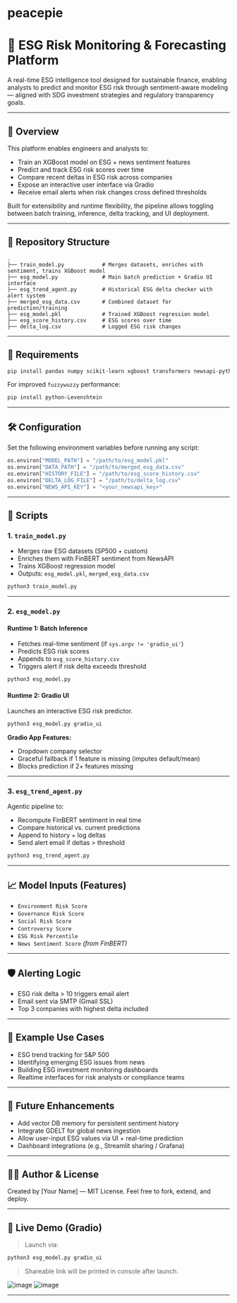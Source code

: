 # peacepie
# 📘 ESG Risk Monitoring & Forecasting Platform

A real-time ESG intelligence tool designed for sustainable finance, enabling analysts to predict and monitor ESG risk through sentiment-aware modeling — aligned with SDG investment strategies and regulatory transparency goals.


---

## 🧠 Overview

This platform enables engineers and analysts to:

* Train an XGBoost model on ESG + news sentiment features
* Predict and track ESG risk scores over time
* Compare recent deltas in ESG risk across companies
* Expose an interactive user interface via Gradio
* Receive email alerts when risk changes cross defined thresholds

Built for extensibility and runtime flexibility, the pipeline allows toggling between batch training, inference, delta tracking, and UI deployment.

---

## 📁 Repository Structure

```
.
├── train_model.py            # Merges datasets, enriches with sentiment, trains XGBoost model
├── esg_model.py              # Main batch prediction + Gradio UI interface
├── esg_trend_agent.py        # Historical ESG delta checker with alert system
├── merged_esg_data.csv       # Combined dataset for prediction/training
├── esg_model.pkl             # Trained XGBoost regression model
├── esg_score_history.csv     # ESG scores over time
├── delta_log.csv             # Logged ESG risk changes
```

---

## 🔧 Requirements

```bash
pip install pandas numpy scikit-learn xgboost transformers newsapi-python fuzzywuzzy gradio
```

For improved `fuzzywuzzy` performance:

```bash
pip install python-Levenshtein
```

---

## 🛠️ Configuration

Set the following environment variables before running any script:

```python
os.environ["MODEL_PATH"] = "/path/to/esg_model.pkl"
os.environ["DATA_PATH"] = "/path/to/merged_esg_data.csv"
os.environ["HISTORY_FILE"] = "/path/to/esg_score_history.csv"
os.environ["DELTA_LOG_FILE"] = "/path/to/delta_log.csv"
os.environ["NEWS_API_KEY"] = "<your_newsapi_key>"
```

---

## 🚀 Scripts

### 1. `train_model.py`

* Merges raw ESG datasets (SP500 + custom)
* Enriches them with FinBERT sentiment from NewsAPI
* Trains XGBoost regression model
* Outputs: `esg_model.pkl`, `merged_esg_data.csv`

```bash
python3 train_model.py
```

---

### 2. `esg_model.py`

#### Runtime 1: Batch Inference

* Fetches real-time sentiment (if `sys.argv != 'gradio_ui'`)
* Predicts ESG risk scores
* Appends to `esg_score_history.csv`
* Triggers alert if risk delta exceeds threshold

```bash
python3 esg_model.py
```

#### Runtime 2: Gradio UI

Launches an interactive ESG risk predictor.

```bash
python3 esg_model.py gradio_ui
```

**Gradio App Features:**

* Dropdown company selector
* Graceful fallback if 1 feature is missing (imputes default/mean)
* Blocks prediction if 2+ features missing

---

### 3. `esg_trend_agent.py`

Agentic pipeline to:

* Recompute FinBERT sentiment in real time
* Compare historical vs. current predictions
* Append to history + log deltas
* Send alert email if deltas > threshold

```bash
python3 esg_trend_agent.py
```

---

## 📈 Model Inputs (Features)

* `Environment Risk Score`
* `Governance Risk Score`
* `Social Risk Score`
* `Controversy Score`
* `ESG Risk Percentile`
* `News Sentiment Score` *(from FinBERT)*

---

## 🛡️ Alerting Logic

* ESG risk delta > 10 triggers email alert
* Email sent via SMTP (Gmail SSL)
* Top 3 companies with highest delta included

---

## 🧪 Example Use Cases

* ESG trend tracking for S\&P 500
* Identifying emerging ESG issues from news
* Building ESG investment monitoring dashboards
* Realtime interfaces for risk analysts or compliance teams

---

## 🧠 Future Enhancements

* Add vector DB memory for persistent sentiment history
* Integrate GDELT for global news ingestion
* Allow user-input ESG values via UI + real-time prediction
* Dashboard integrations (e.g., Streamlit sharing / Grafana)

---

## 👨‍💻 Author & License

Created by \[Your Name] — MIT License. Feel free to fork, extend, and deploy.

---

## 🔗 Live Demo (Gradio)

> Launch via:

```bash
python3 esg_model.py gradio_ui
```

> Shareable link will be printed in console after launch.

![image](https://github.com/user-attachments/assets/8fb17e3c-040b-4977-8bd5-ece34f003937)
![image](https://github.com/user-attachments/assets/75f5397e-2116-467e-a80c-fb99f6744cda)




---
